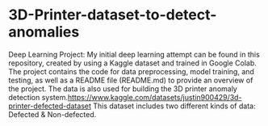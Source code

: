# 3D-Printer-dataset-to-detect-anomalies


Deep Learning Project:
My initial deep learning attempt can be found in this repository, created by using a Kaggle dataset and trained in Google Colab. 
The project contains the code for data preprocessing, model training, and testing, as well as a README file (README.md) to provide an overview of the project. 
The data is also used for building the 3D printer anomaly detection system.https://www.kaggle.com/datasets/justin900429/3d-printer-defected-dataset
This dataset includes two different kinds of data: Defected & Non-defected.
